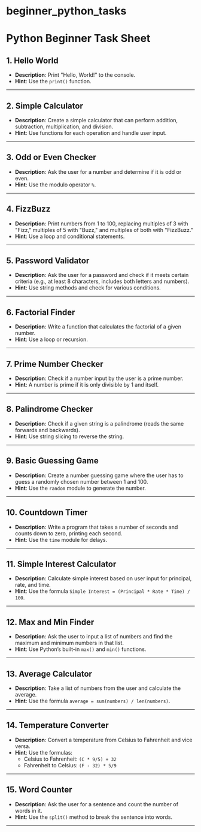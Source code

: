 # beginner_python_tasks

# Python Beginner Task Sheet

## 1. Hello World
- **Description**: Print "Hello, World!" to the console.
- **Hint**: Use the `print()` function.

---

## 2. Simple Calculator
- **Description**: Create a simple calculator that can perform addition, subtraction, multiplication, and division.
- **Hint**: Use functions for each operation and handle user input.

---

## 3. Odd or Even Checker
- **Description**: Ask the user for a number and determine if it is odd or even.
- **Hint**: Use the modulo operator `%`.

---

## 4. FizzBuzz
- **Description**: Print numbers from 1 to 100, replacing multiples of 3 with "Fizz," multiples of 5 with "Buzz," and multiples of both with "FizzBuzz."
- **Hint**: Use a loop and conditional statements.

---

## 5. Password Validator
- **Description**: Ask the user for a password and check if it meets certain criteria (e.g., at least 8 characters, includes both letters and numbers).
- **Hint**: Use string methods and check for various conditions.

---

## 6. Factorial Finder
- **Description**: Write a function that calculates the factorial of a given number.
- **Hint**: Use a loop or recursion.

---

## 7. Prime Number Checker
- **Description**: Check if a number input by the user is a prime number.
- **Hint**: A number is prime if it is only divisible by 1 and itself.

---

## 8. Palindrome Checker
- **Description**: Check if a given string is a palindrome (reads the same forwards and backwards).
- **Hint**: Use string slicing to reverse the string.

---

## 9. Basic Guessing Game
- **Description**: Create a number guessing game where the user has to guess a randomly chosen number between 1 and 100.
- **Hint**: Use the `random` module to generate the number.

---

## 10. Countdown Timer
- **Description**: Write a program that takes a number of seconds and counts down to zero, printing each second.
- **Hint**: Use the `time` module for delays.

---

## 11. Simple Interest Calculator
- **Description**: Calculate simple interest based on user input for principal, rate, and time.
- **Hint**: Use the formula `Simple Interest = (Principal * Rate * Time) / 100`.

---

## 12. Max and Min Finder
- **Description**: Ask the user to input a list of numbers and find the maximum and minimum numbers in that list.
- **Hint**: Use Python’s built-in `max()` and `min()` functions.

---

## 13. Average Calculator
- **Description**: Take a list of numbers from the user and calculate the average.
- **Hint**: Use the formula `average = sum(numbers) / len(numbers)`.

---

## 14. Temperature Converter
- **Description**: Convert a temperature from Celsius to Fahrenheit and vice versa.
- **Hint**: Use the formulas:
  - Celsius to Fahrenheit: `(C * 9/5) + 32`
  - Fahrenheit to Celsius: `(F - 32) * 5/9`

---

## 15. Word Counter
- **Description**: Ask the user for a sentence and count the number of words in it.
- **Hint**: Use the `split()` method to break the sentence into words.

---
